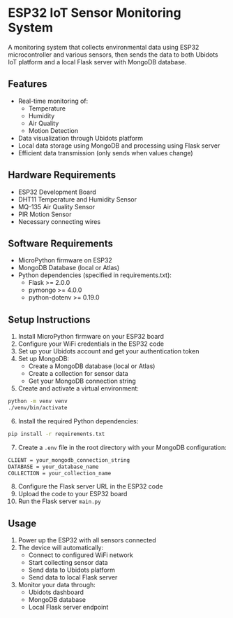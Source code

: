 # ESP32 IoT Sensor Monitoring System

A monitoring system that collects environmental data using ESP32 microcontroller and various sensors, then sends the data to both Ubidots IoT platform and a local Flask server with MongoDB database.

## Features

- Real-time monitoring of:
  - Temperature
  - Humidity
  - Air Quality
  - Motion Detection
- Data visualization through Ubidots platform
- Local data storage using MongoDB and processing using Flask server
- Efficient data transmission (only sends when values change)

## Hardware Requirements
- ESP32 Development Board
- DHT11 Temperature and Humidity Sensor
- MQ-135 Air Quality Sensor
- PIR Motion Sensor
- Necessary connecting wires

## Software Requirements

- MicroPython firmware on ESP32
- MongoDB Database (local or Atlas)
- Python dependencies (specified in requirements.txt):
  - Flask >= 2.0.0
  - pymongo >= 4.0.0
  - python-dotenv >= 0.19.0

## Setup Instructions

1. Install MicroPython firmware on your ESP32 board
2. Configure your WiFi credentials in the ESP32 code
3. Set up your Ubidots account and get your authentication token
4. Set up MongoDB:
   - Create a MongoDB database (local or Atlas)
   - Create a collection for sensor data
   - Get your MongoDB connection string
5. Create and activate a virtual environment:
```bash
python -m venv venv
./venv/bin/activate
```
6. Install the required Python dependencies:
```bash
pip install -r requirements.txt
```
7. Create a ```.env``` file in the root directory with your MongoDB configuration:
```bash
CLIENT = your_mongodb_connection_string
DATABASE = your_database_name
COLLECTION = your_collection_name
```
8. Configure the Flask server URL in the ESP32 code
9. Upload the code to your ESP32 board
10. Run the Flask server ```main.py```

## Usage
1. Power up the ESP32 with all sensors connected
2. The device will automatically:
    - Connect to configured WiFi network
    - Start collecting sensor data
    - Send data to Ubidots platform
    - Send data to local Flask server
3. Monitor your data through:
    - Ubidots dashboard
    - MongoDB database
    - Local Flask server endpoint
